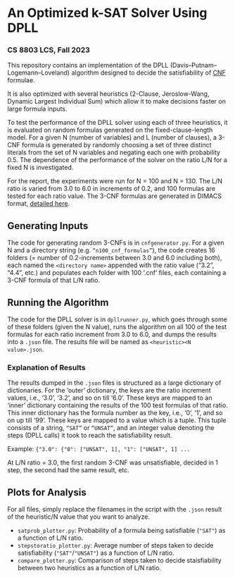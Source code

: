 # An Optimized k-SAT Solver Using DPLL
### CS 8803 LCS, Fall 2023

This repository contains an implementation of the DPLL (Davis–Putnam–Logemann–Loveland) algorithm designed to decide the satisfiability of [CNF](https://en.wikipedia.org/wiki/Conjunctive_normal_form) formulae.

It is also optimized with several heuristics (2-Clause, Jeroslow-Wang, Dynamic Largest Individual Sum) which allow it to make decisions faster on large formula inputs.

To test the performance of the DPLL solver using each of three heuristics, it is evaluated on random formulas generated on the fixed-clause-length model. For a given N (number of variables) and L (number of clauses), a 3-CNF formula is generated by randomly choosing a set of three distinct literals from the set of N variables and negating each one with probability 0.5.
The dependence of the performance of the solver on the ratio L/N for a fixed N is investigated. 

For the report, the experiments were run for N = 100 and N = 130. The L/N ratio is varied from 3.0 to 6.0 in increments of 0.2, and 100 formulas are tested for each ratio value.
The 3-CNF formulas are generated in DIMACS format, [detailed here](https://www.cs.rice.edu/~vardi/comp409/satformat.pdf).

## Generating Inputs

The code for generating random 3-CNFs is in `cnfgenerator.py`. For a given N and a directory string (e.g. `“n100_cnf_formulas”`), the code creates 16 folders (= number of 0.2-increments between 3.0 and 6.0 including both), each named the `<directory name>` appended with the ratio value (“3.2”, “4.4”, etc.) and populates each folder with 100 ‘.cnf’ files, each containing a 3-CNF formula of that L/N ratio.

## Running the Algorithm

The code for the DPLL solver is in `dpllrunner.py`, which goes through some of these folders (given the N value), runs the algorithm on all 100 of the test formulas for each ratio increment from 3.0 to 6.0, and dumps the results into a `.json` file. The results file will be named as `<heuristic><N value>.json`.

### Explanation of Results

The results dumped in the `.json` files is structured as a large dictionary of dictionaries. For the ‘outer’ dictionary, the keys are the ratio increment values, i.e., ‘3.0’, ‘3.2’, and so on till ‘6.0’. These keys are mapped to an ‘inner’ dictionary containing the results of the 100 test formulas of that ratio. This inner dictionary has the formula number as the key, i.e., ‘0’, ‘1’, and so on up till ‘99’. These keys are mapped to a value which is a tuple. This tuple consists of a string, `“SAT”` or `“UNSAT”`, and an integer value denoting the steps (DPLL calls) it took to reach the satisfiability result. 

Example: `{"3.0": {"0": ["UNSAT", 1], "1": ["UNSAT", 1] ...`

At L/N ratio = 3.0, the first random 3-CNF was unsatisfiable, decided in 1 step, the second had the same result, etc.

## Plots for Analysis

For all files, simply replace the filenames in the script with the `.json` result of the heuristic/N value that you want to analyze.

- `satprob_plotter.py`: Probability of a formula being satisfiable (`"SAT"`) as a function of L/N ratio.
- `stepstoratio_plotter.py`: Average number of steps taken to decide satisfiability (`"SAT"`/`"UNSAT"`) as a function of L/N ratio.
- `compare_plotter.py`: Comparison of steps taken to decide staisfiability between two heuristics as a function of L/N ratio.
